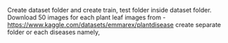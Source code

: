 Create dataset folder and create train, test folder inside dataset folder. Download 50 images for each plant leaf images from -  https://www.kaggle.com/datasets/emmarex/plantdisease 
create separate folder or each diseases namely, 


